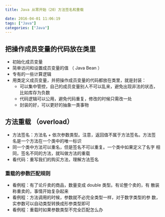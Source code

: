 ```yaml
---
title: Java 从零开始（20）方法签名和重载

date: 2016-04-01 11:06:19
tags: ["Java"]
categories: ["Java"]
---
```


## 把操作成员变量的代码放在类里

- 初始化成员变量
- 简单访问和设置成员变量的值 （ Java Bean ）
- 专有的一些计算逻辑
- 用类定义成员变量，并把操作成员变量的代码都放在类里，就是封装：
    - 可以集中管控，自己的成员变量别人不可以乱来，避免出现非法的状态，比如库存为负数
    - 代码逻辑可以公用，避免代码重复，修改的时候只需改一处
    - 封装的好，可以更好的抽象一类事物

## 方法重载 （overload）

- 方法签名：方法名 + 依次参数类型。注意，返回值不属于方法签名。方法签
名是一个方法在一个类中的唯一标识
- 同一个类中方法可以重名，但是签名不可以重复。一个类中如果定义了名字
相同，签名不同的方法，就叫做方法的重载
- 看代码：重写我们的购买方法，理解方法签名

### 重载的参数匹配规则

- 看例程：有了论斤卖的商品，数量变成 double 类型。有论整个卖的，有
散装称重卖的，事情开始复杂起来
- 看例程：方法调用的时候，参数就不必完全类型一样，对于数字类型的参
数，实参数可以自动类型转换成形参类型即可
- 看例程：重载时如果参数类型不完全匹配怎么办
